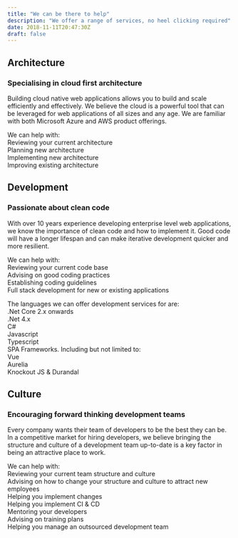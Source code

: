 ```yaml
---
title: "We can be there to help"
description: "We offer a range of services, no heel clicking required"
date: 2018-11-11T20:47:30Z
draft: false
---
```

<div class="title-wrapper wide-title-wrapper has-text-centered" id="architecture">
    <h2 class="title is-2">Architecture</h2>
    <h3 class="subtitle is-5 is-muted">Specialising in cloud first architecture</h3>
    <div class="divider is-centered"></div>
</div>
<div class="service-card mt-20">
    <p>
        Building cloud native web applications allows you to build and scale efficiently and effectively. We believe the cloud is a powerful tool that can be leveraged for web applications of all sizes and any age. We are familiar with both Microsoft Azure and AWS product offerings.
    </p>
    <p>
        We can help with:
        <br/>
        <i class="fas fa-search"></i> Reviewing your current architecture
        <br/>
        <i class="fas fa-brain"></i> Planning new architecture
        <br/>
        <i class="fas fa-code-branch"></i> Implementing new architecture
        <br/>
        <i class="fas fa-star"></i> Improving existing architecture
    </p>
</div>
<div class="title-wrapper wide-title-wrapper has-text-centered" id="development">
  <h2 class="title is-2">Development</h2>
  <h3 class="subtitle is-5 is-muted">Passionate about clean code</h3>
  <div class="divider is-centered"></div>
</div>
<div class="service-card mt-20">
    <p>
        With over 10 years experience developing enterprise level web applications, we know the importance of clean code and how to implement it. Good code will have a longer lifespan and can make iterative development quicker and more resilient.
    </p>
    <p>
        We can help with:
        <br/>
        <i class="fas fa-glasses"></i> Reviewing your current code base 
        <br/>
        <i class="fas fa-comments"></i> Advising on good coding practices
        <br/>
        <i class="fas fa-columns"></i> Establishing coding guidelines
        <br/>
        <i class="fas fa-code"></i> Full stack development for new or existing applications 
    </p>
    <p>
        The languages we can offer development services for are:
        <br/>
        <i class="fab fa-microsoft"></i> .Net Core 2.x onwards
        <br/>
        <i class="fab fa-microsoft"></i> .Net 4.x
        <br/>
        <i class="fab fa-microsoft"></i> C#
        <br/>
        <i class="fab fa-js"></i> Javascript
        <br/>
        <i class="fab fa-microsoft"></i> Typescript
        <br/>
        SPA Frameworks. Including but not limited to:
        <br/>
        <i class="fab fa-vuejs"></i> Vue
        <br/>
        <i class="fab fa-js"></i> Aurelia
        <br/>
        <i class="fab fa-js"></i> Knockout JS & Durandal
    </p>
</div>
<div class="title-wrapper wide-title-wrapper has-text-centered" id="culture">
  <h2 class="title is-2">Culture</h2>
  <h3 class="subtitle is-5 is-muted">Encouraging forward thinking development teams</h3>
  <div class="divider is-centered"></div>
</div>
<div class="service-card mt-20">
    <p>
        Every company wants their team of developers to be the best they can be. In a competitive market for hiring developers, we believe bringing the structure and culture of a development team up-to-date is a key factor in being an attractive place to work. 
    </p>
    <p>
        We can help with:
        <br/>
        <i class="fas fa-search"></i> Reviewing your current team structure and culture
        <br/>
        <i class="fas fa-brain"></i> Advising on how to change your structure and culture to attract new employees
        <br/>
        <i class="fas fa-code-branch"></i> Helping you implement changes
        <br/>
        <i class="fas fa-building"></i> Helping you implement CI & CD 
        <br/>
        <i class="fas fa-chalkboard-teacher"></i> Mentoring your developers
        <br/>
        <i class="fas fa-list"></i> Advising on training plans
        <br/>
        <i class="fas fa-globe-americas"></i> Helping you manage an outsourced development team
    </p>
</div>
